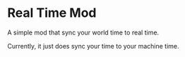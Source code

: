 # Real Time Mod

A simple mod that sync your world time to real time.

Currently, it just does sync your time to your machine time.
